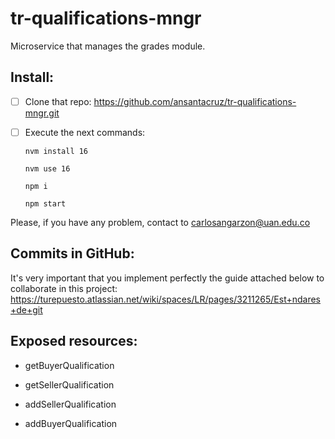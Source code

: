 # tr-qualifications-mngr

Microservice that manages the grades module.

## Install:

 - [ ] Clone that repo: https://github.com/ansantacruz/tr-qualifications-mngr.git
 - [ ] Execute the next commands:
	        
    `nvm install 16`

    `nvm use 16`

    `npm i`

    `npm start`


Please, if you have any problem, contact to carlosangarzon@uan.edu.co

## Commits in GitHub:

It's very important that you implement perfectly the guide attached below to collaborate in this project: https://turepuesto.atlassian.net/wiki/spaces/LR/pages/3211265/Est+ndares+de+git

## Exposed resources:

* getBuyerQualification

* getSellerQualification

* addSellerQualification

* addBuyerQualification
 